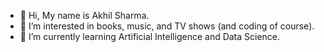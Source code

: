 - 👋 Hi, My name is Akhil Sharma.
- 👀 I’m interested in books, music, and TV shows (and coding of course).
- 🌱 I’m currently learning Artificial Intelligence and Data Science.

<!---
Ictinos0222/Ictinos0222 is a ✨ special ✨ repository because its `README.md` (this file) appears on your GitHub profile.
You can click the Preview link to take a look at your changes.
--->
